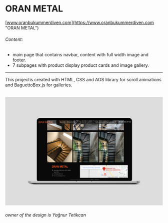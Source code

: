 # ORAN METAL

[www.oranbukummerdiven.com](https://www.oranbukummerdiven.com "ORAN METAL")
###### Content:
- main page that contains navbar, content with full width image and footer.
- 7 subpages with product display product cards and image gallery.

------------
This projectis created with HTML, CSS and AOS library for scroll animations and BaguettoBox.js for galleries.


![Oran Metal](https://github.com/yagnurl/Oran-Metal/blob/master/oranMetal/oranMetal/oranMetal/oranmetalpng.png)
------------

*owner of the design is Yağnur Tetikcan*
